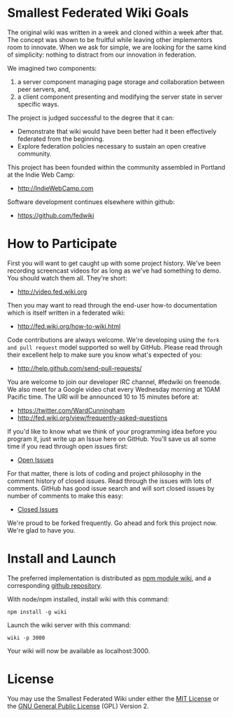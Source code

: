 Smallest Federated Wiki Goals
=============================

The original wiki was written in a week and cloned within a week after that.
The concept was shown to be fruitful while leaving other implementors room to innovate.
When we ask for simple, we are looking for the same kind of simplicity: nothing to distract from our innovation in federation.

We imagined two components:

1. a server component managing page storage and collaboration between peer servers, and,
2. a client component presenting and modifying the server state in server specific ways.

The project is judged successful to the degree that it can:

* Demonstrate that wiki would have been better had it been effectively federated from the beginning.
* Explore federation policies necessary to sustain an open creative community.

This project has been founded within the community assembled in Portland at the Indie Web Camp:

* http://IndieWebCamp.com

Software development continues elsewhere within github:

* https://github.com/fedwiki

How to Participate
==================

First you will want to get caught up with some project history. We've been recording screencast videos for as long as we've had something to demo. You should watch them all. They're short:

* http://video.fed.wiki.org

Then you may want to read through the end-user how-to documentation which is itself written in a federated wiki:

* http://fed.wiki.org/how-to-wiki.html


Code contributions are always welcome. We're developing using the `fork and pull request` model supported so well by GitHub. Please read through their excellent help to make sure you know what's expected of you:

* http://help.github.com/send-pull-requests/

You are welcome to join our developer IRC channel, #fedwiki on freenode. We also meet for a Google video chat every Wednesday morning at 10AM Pacific time. The URI will be announced 10 to 15 minutes before at:

* https://twitter.com/WardCunningham
* http://fed.wiki.org/view/frequently-asked-questions

If you'd like to know what we think of your programming idea before you program it, just write up an Issue here on GitHub. You'll save us all some time if you read through open issues first:

* [Open Issues](https://github.com/WardCunningham/Smallest-Federated-Wiki/issues?sort=created&direction=desc&state=open&page=1)

For that matter, there is lots of coding and project philosophy in the comment history of closed issues. Read through the issues with lots of comments. GitHub has good issue search and will sort closed issues by number of comments to make this easy:

* [Closed Issues](https://github.com/WardCunningham/Smallest-Federated-Wiki/issues?sort=comments&direction=desc&state=closed&page=1)

We're proud to be forked frequently. Go ahead and fork this project now. We're glad to have you.


Install and Launch
==================

The preferred implementation is distributed as [npm module wiki](https://npmjs.org/package/wiki),
and a corresponding [github repository](https://github.com/fedwiki/wiki-node).

With node/npm installed, install wiki with this command:

    npm install -g wiki

Launch the wiki server with this command:

    wiki -p 3000

Your wiki will now be available as localhost:3000.


License
=======

You may use the Smallest Federated Wiki under either the
[MIT License](https://github.com/WardCunningham/Smallest-Federated-Wiki/blob/master/mit-license.txt) or the
[GNU General Public License](https://github.com/WardCunningham/Smallest-Federated-Wiki/blob/master/gpl-license.txt) (GPL) Version 2.

